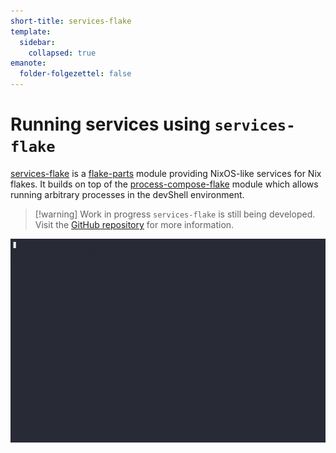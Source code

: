 ```yaml
---
short-title: services-flake
template:
  sidebar:
    collapsed: true
emanote:
  folder-folgezettel: false
---
```


# Running services using `services-flake`

[services-flake][gh] is a [flake-parts](https://flake.parts/) module providing NixOS-like services for Nix flakes. It builds on top of the [process-compose-flake](https://community.flake.parts/process-compose-flake) module which allows running arbitrary processes in the devShell environment.

>[!warning] Work in progress
> `services-flake` is still being developed. Visit the [GitHub repository][gh] for more information.

![](services-flake/demo.gif)

[gh]: https://github.com/juspay/services-flake

